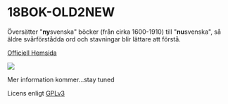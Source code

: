 # 18BOK-OLD2NEW
Översätter "<b>ny</b>svenska" böcker (från cirka 1600-1910) till "<b>nu</b>svenska", så äldre svårförstådda ord och stavningar blir lättare att förstå.

<a href="https://18bok.blogspot.com">Officiell Hemsida</a>

  <img src="https://1.bp.blogspot.com/-4AdiF73WQiY/YIRKpNu0e5I/AAAAAAAAE6E/0YdXnoSFSEkNZe-lzcwrl8cTQkg_XChTwCNcBGAsYHQ/s460/test.png">

Mer information kommer...stay tuned

Licens enligt <a href="https://www.gnu.org/licenses/gpl-3.0.en.html">GPLv3</a>
